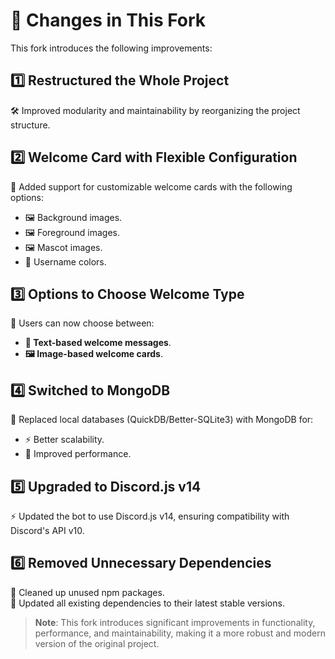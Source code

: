 # 📝 Changes in This Fork

This fork introduces the following improvements:

## 1️⃣ Restructured the Whole Project

🛠️ Improved modularity and maintainability by reorganizing the project structure.

## 2️⃣ Welcome Card with Flexible Configuration

🎨 Added support for customizable welcome cards with the following options:  
- 🖼️ Background images.  
- 🖼️ Foreground images.  
- 🖼️ Mascot images.  
- 🎨 Username colors.

## 3️⃣ Options to Choose Welcome Type

🔄 Users can now choose between:  
- **📜 Text-based welcome messages**.  
- **🖼️ Image-based welcome cards**.

## 4️⃣ Switched to MongoDB

💾 Replaced local databases (QuickDB/Better-SQLite3) with MongoDB for:  
- ⚡ Better scalability.  
- 🚀 Improved performance.

## 5️⃣ Upgraded to Discord.js v14

⚡ Updated the bot to use Discord.js v14, ensuring compatibility with Discord's API v10.

## 6️⃣ Removed Unnecessary Dependencies

🧹 Cleaned up unused npm packages.  
🔄 Updated all existing dependencies to their latest stable versions.

> **Note**: This fork introduces significant improvements in functionality, performance, and maintainability, making it a more robust and modern version of the original project.


